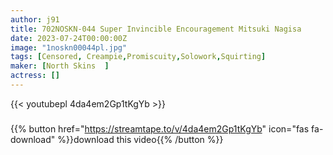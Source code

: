 ```yaml
---
author: j91
title: 702NOSKN-044 Super Invincible Encouragement Mitsuki Nagisa
date: 2023-07-24T00:00:00Z
image: "1noskn00044pl.jpg"
tags: [Censored, Creampie,Promiscuity,Solowork,Squirting]
maker: [North Skins  ]
actress: []
---
```



{{< youtubepl 4da4em2Gp1tKgYb >}}
###

{{% button href="https://streamtape.to/v/4da4em2Gp1tKgYb" icon="fas fa-download" %}}download this video{{% /button %}}
